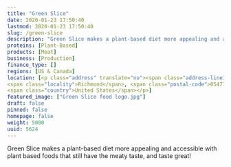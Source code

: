 ```yaml
---
title: "Green Slice"
date: 2020-01-23 17:50:40
lastmod: 2020-01-23 17:50:40
slug: /green-slice
description: "Green Slice makes a plant-based diet more appealing and accessible with plant based foods that still have the meaty taste, and taste great!"
proteins: [Plant-Based]
products: [Meat]
business: [Production]
finance_type: []
regions: [US & Canada]
location: [<p class="address" translate="no"><span class="address-line1">Cochran Road</span><br>
<span class="locality">Richmond</span>, <span class="postal-code">05477</span><br>
<span class="country">United States</span></p>]
featured_image: ["Green Slice food logo.jpg"]
draft: false
pinned: false
homepage: false
weight: 5000
uuid: 5624
---
```

<p>Green Slice makes a plant-based diet more appealing and accessible with plant based foods that still have the meaty taste, and taste great!</p>

